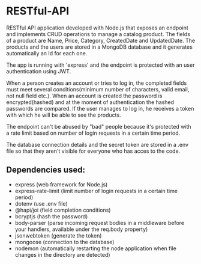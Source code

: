 # RESTful-API

  RESTful API application developed with Node.js that exposes an endpoint and implements CRUD operations to manage a catalog product. The fields of a product are Name, Price, Category, CreatedDate and UpdatedDate. The products and the users are stored in a MongoDB database and it generates automatically an Id for each one.
  
   The app is running with 'express' and the endpoint is protected with an user authentication using JWT. 
   
   When a person creates an account or tries to log in, the completed fields must meet several conditions(minimum number of characters, valid email, not null field etc.). When an account is created the password is encrypted(hashed) and at the moment of authentication the hashed passwords are compared. If the user manages to log in, he receives a token with which he will be able to see the products.
   
   The endpoint can't be abused by "bad" people because it's protected with a rate limit based on number of login requests in a certain time period.
   
   The database connection details and the secret token are stored in a .env file so that they aren't visible for everyone who has acces to the code.

## Dependencies used:
- express (web framework for Node.js)
- express-rate-limit (limit number of login requests in a certain time period)
- dotenv (use .env file)
- @hapi/joi (field completion conditions)
- bcryptjs  (hash the password)
- body-parser (parse incoming request bodies in a middleware before your handlers, available under the req.body property)
- jsonwebtoken (generate the token)
- mongoose (connection to the database)
- nodemon (automatically restarting the node application when file changes in the directory are detected)
